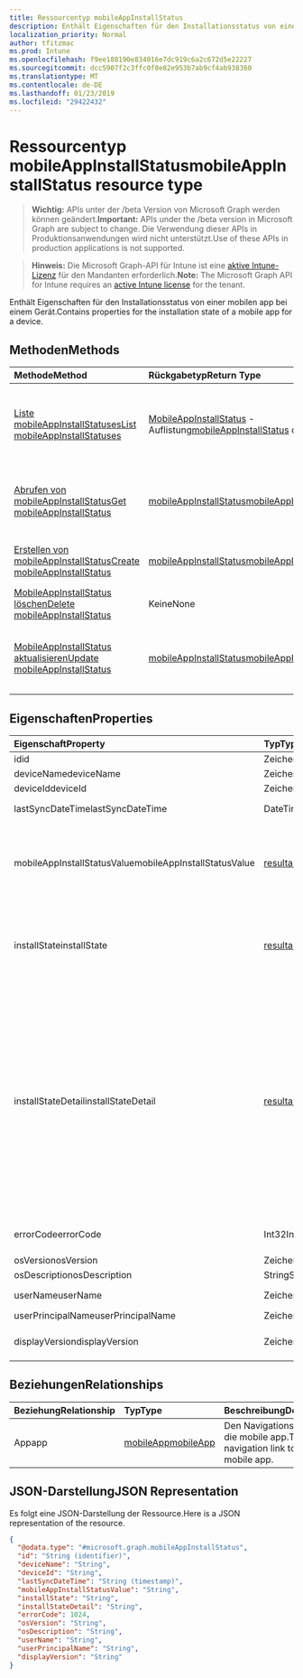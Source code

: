 ```yaml
---
title: Ressourcentyp mobileAppInstallStatus
description: Enthält Eigenschaften für den Installationsstatus von einer mobilen app bei einem Gerät.
localization_priority: Normal
author: tfitzmac
ms.prod: Intune
ms.openlocfilehash: f9ee188190e834016e7dc919c6a2c672d5e22227
ms.sourcegitcommit: dcc5907f2c3ffc0f0e82e953b7ab9cf4ab938360
ms.translationtype: MT
ms.contentlocale: de-DE
ms.lasthandoff: 01/23/2019
ms.locfileid: "29422432"
---
```

# <a name="mobileappinstallstatus-resource-type"></a><span data-ttu-id="5ec48-103">Ressourcentyp mobileAppInstallStatus</span><span class="sxs-lookup"><span data-stu-id="5ec48-103">mobileAppInstallStatus resource type</span></span>

> <span data-ttu-id="5ec48-104">**Wichtig:** APIs unter der /beta Version von Microsoft Graph werden können geändert.</span><span class="sxs-lookup"><span data-stu-id="5ec48-104">**Important:** APIs under the /beta version in Microsoft Graph are subject to change.</span></span> <span data-ttu-id="5ec48-105">Die Verwendung dieser APIs in Produktionsanwendungen wird nicht unterstützt.</span><span class="sxs-lookup"><span data-stu-id="5ec48-105">Use of these APIs in production applications is not supported.</span></span>

> <span data-ttu-id="5ec48-106">**Hinweis:** Die Microsoft Graph-API für Intune ist eine [aktive Intune-Lizenz](https://go.microsoft.com/fwlink/?linkid=839381) für den Mandanten erforderlich.</span><span class="sxs-lookup"><span data-stu-id="5ec48-106">**Note:** The Microsoft Graph API for Intune requires an [active Intune license](https://go.microsoft.com/fwlink/?linkid=839381) for the tenant.</span></span>

<span data-ttu-id="5ec48-107">Enthält Eigenschaften für den Installationsstatus von einer mobilen app bei einem Gerät.</span><span class="sxs-lookup"><span data-stu-id="5ec48-107">Contains properties for the installation state of a mobile app for a device.</span></span>

## <a name="methods"></a><span data-ttu-id="5ec48-108">Methoden</span><span class="sxs-lookup"><span data-stu-id="5ec48-108">Methods</span></span>
|<span data-ttu-id="5ec48-109">Methode</span><span class="sxs-lookup"><span data-stu-id="5ec48-109">Method</span></span>|<span data-ttu-id="5ec48-110">Rückgabetyp</span><span class="sxs-lookup"><span data-stu-id="5ec48-110">Return Type</span></span>|<span data-ttu-id="5ec48-111">Beschreibung</span><span class="sxs-lookup"><span data-stu-id="5ec48-111">Description</span></span>|
|:---|:---|:---|
|[<span data-ttu-id="5ec48-112">Liste mobileAppInstallStatuses</span><span class="sxs-lookup"><span data-stu-id="5ec48-112">List mobileAppInstallStatuses</span></span>](../api/intune-apps-mobileappinstallstatus-list.md)|<span data-ttu-id="5ec48-113">[MobileAppInstallStatus](../resources/intune-apps-mobileappinstallstatus.md) -Auflistung</span><span class="sxs-lookup"><span data-stu-id="5ec48-113">[mobileAppInstallStatus](../resources/intune-apps-mobileappinstallstatus.md) collection</span></span>|<span data-ttu-id="5ec48-114">Listeneigenschaften und Beziehungen der [MobileAppInstallStatus](../resources/intune-apps-mobileappinstallstatus.md) -Objekte.</span><span class="sxs-lookup"><span data-stu-id="5ec48-114">List properties and relationships of the [mobileAppInstallStatus](../resources/intune-apps-mobileappinstallstatus.md) objects.</span></span>|
|[<span data-ttu-id="5ec48-115">Abrufen von mobileAppInstallStatus</span><span class="sxs-lookup"><span data-stu-id="5ec48-115">Get mobileAppInstallStatus</span></span>](../api/intune-apps-mobileappinstallstatus-get.md)|[<span data-ttu-id="5ec48-116">mobileAppInstallStatus</span><span class="sxs-lookup"><span data-stu-id="5ec48-116">mobileAppInstallStatus</span></span>](../resources/intune-apps-mobileappinstallstatus.md)|<span data-ttu-id="5ec48-117">Lesen Sie Eigenschaften und Beziehungen des [MobileAppInstallStatus](../resources/intune-apps-mobileappinstallstatus.md) -Objekts.</span><span class="sxs-lookup"><span data-stu-id="5ec48-117">Read properties and relationships of the [mobileAppInstallStatus](../resources/intune-apps-mobileappinstallstatus.md) object.</span></span>|
|[<span data-ttu-id="5ec48-118">Erstellen von mobileAppInstallStatus</span><span class="sxs-lookup"><span data-stu-id="5ec48-118">Create mobileAppInstallStatus</span></span>](../api/intune-apps-mobileappinstallstatus-create.md)|[<span data-ttu-id="5ec48-119">mobileAppInstallStatus</span><span class="sxs-lookup"><span data-stu-id="5ec48-119">mobileAppInstallStatus</span></span>](../resources/intune-apps-mobileappinstallstatus.md)|<span data-ttu-id="5ec48-120">Erstellen eines neuen [MobileAppInstallStatus](../resources/intune-apps-mobileappinstallstatus.md) -Objekts.</span><span class="sxs-lookup"><span data-stu-id="5ec48-120">Create a new [mobileAppInstallStatus](../resources/intune-apps-mobileappinstallstatus.md) object.</span></span>|
|[<span data-ttu-id="5ec48-121">MobileAppInstallStatus löschen</span><span class="sxs-lookup"><span data-stu-id="5ec48-121">Delete mobileAppInstallStatus</span></span>](../api/intune-apps-mobileappinstallstatus-delete.md)|<span data-ttu-id="5ec48-122">Keine</span><span class="sxs-lookup"><span data-stu-id="5ec48-122">None</span></span>|<span data-ttu-id="5ec48-123">Löscht eine [MobileAppInstallStatus](../resources/intune-apps-mobileappinstallstatus.md).</span><span class="sxs-lookup"><span data-stu-id="5ec48-123">Deletes a [mobileAppInstallStatus](../resources/intune-apps-mobileappinstallstatus.md).</span></span>|
|[<span data-ttu-id="5ec48-124">MobileAppInstallStatus aktualisieren</span><span class="sxs-lookup"><span data-stu-id="5ec48-124">Update mobileAppInstallStatus</span></span>](../api/intune-apps-mobileappinstallstatus-update.md)|[<span data-ttu-id="5ec48-125">mobileAppInstallStatus</span><span class="sxs-lookup"><span data-stu-id="5ec48-125">mobileAppInstallStatus</span></span>](../resources/intune-apps-mobileappinstallstatus.md)|<span data-ttu-id="5ec48-126">Aktualisieren Sie die Eigenschaften eines [MobileAppInstallStatus](../resources/intune-apps-mobileappinstallstatus.md) -Objekts.</span><span class="sxs-lookup"><span data-stu-id="5ec48-126">Update the properties of a [mobileAppInstallStatus](../resources/intune-apps-mobileappinstallstatus.md) object.</span></span>|

## <a name="properties"></a><span data-ttu-id="5ec48-127">Eigenschaften</span><span class="sxs-lookup"><span data-stu-id="5ec48-127">Properties</span></span>
|<span data-ttu-id="5ec48-128">Eigenschaft</span><span class="sxs-lookup"><span data-stu-id="5ec48-128">Property</span></span>|<span data-ttu-id="5ec48-129">Typ</span><span class="sxs-lookup"><span data-stu-id="5ec48-129">Type</span></span>|<span data-ttu-id="5ec48-130">Beschreibung</span><span class="sxs-lookup"><span data-stu-id="5ec48-130">Description</span></span>|
|:---|:---|:---|
|<span data-ttu-id="5ec48-131">id</span><span class="sxs-lookup"><span data-stu-id="5ec48-131">id</span></span>|<span data-ttu-id="5ec48-132">Zeichenfolge</span><span class="sxs-lookup"><span data-stu-id="5ec48-132">String</span></span>|<span data-ttu-id="5ec48-133">Schlüssel der Entität</span><span class="sxs-lookup"><span data-stu-id="5ec48-133">Key of the entity.</span></span>|
|<span data-ttu-id="5ec48-134">deviceName</span><span class="sxs-lookup"><span data-stu-id="5ec48-134">deviceName</span></span>|<span data-ttu-id="5ec48-135">Zeichenfolge</span><span class="sxs-lookup"><span data-stu-id="5ec48-135">String</span></span>|<span data-ttu-id="5ec48-136">Gerätename</span><span class="sxs-lookup"><span data-stu-id="5ec48-136">Device name</span></span>|
|<span data-ttu-id="5ec48-137">deviceId</span><span class="sxs-lookup"><span data-stu-id="5ec48-137">deviceId</span></span>|<span data-ttu-id="5ec48-138">Zeichenfolge</span><span class="sxs-lookup"><span data-stu-id="5ec48-138">String</span></span>|<span data-ttu-id="5ec48-139">Geräte-ID</span><span class="sxs-lookup"><span data-stu-id="5ec48-139">Device ID</span></span>|
|<span data-ttu-id="5ec48-140">lastSyncDateTime</span><span class="sxs-lookup"><span data-stu-id="5ec48-140">lastSyncDateTime</span></span>|<span data-ttu-id="5ec48-141">DateTimeOffset</span><span class="sxs-lookup"><span data-stu-id="5ec48-141">DateTimeOffset</span></span>|<span data-ttu-id="5ec48-142">Letzte Synchronisierung Datum-Zeit</span><span class="sxs-lookup"><span data-stu-id="5ec48-142">Last sync date time</span></span>|
|<span data-ttu-id="5ec48-143">mobileAppInstallStatusValue</span><span class="sxs-lookup"><span data-stu-id="5ec48-143">mobileAppInstallStatusValue</span></span>|[<span data-ttu-id="5ec48-144">resultantAppState</span><span class="sxs-lookup"><span data-stu-id="5ec48-144">resultantAppState</span></span>](../resources/intune-shared-resultantappstate.md)|<span data-ttu-id="5ec48-145">Der Installationsstatus der app.</span><span class="sxs-lookup"><span data-stu-id="5ec48-145">The install state of the app.</span></span> <span data-ttu-id="5ec48-146">Mögliche Werte sind: `installed`, `failed`, `notInstalled`, `uninstallFailed`, `pendingInstall`, `unknown` und `notApplicable`.</span><span class="sxs-lookup"><span data-stu-id="5ec48-146">Possible values are: `installed`, `failed`, `notInstalled`, `uninstallFailed`, `pendingInstall`, `unknown`, `notApplicable`.</span></span>|
|<span data-ttu-id="5ec48-147">installState</span><span class="sxs-lookup"><span data-stu-id="5ec48-147">installState</span></span>|[<span data-ttu-id="5ec48-148">resultantAppState</span><span class="sxs-lookup"><span data-stu-id="5ec48-148">resultantAppState</span></span>](../resources/intune-shared-resultantappstate.md)|<span data-ttu-id="5ec48-149">Der Installationsstatus der app.</span><span class="sxs-lookup"><span data-stu-id="5ec48-149">The install state of the app.</span></span> <span data-ttu-id="5ec48-150">Mögliche Werte sind: `installed`, `failed`, `notInstalled`, `uninstallFailed`, `pendingInstall`, `unknown` und `notApplicable`.</span><span class="sxs-lookup"><span data-stu-id="5ec48-150">Possible values are: `installed`, `failed`, `notInstalled`, `uninstallFailed`, `pendingInstall`, `unknown`, `notApplicable`.</span></span>|
|<span data-ttu-id="5ec48-151">installStateDetail</span><span class="sxs-lookup"><span data-stu-id="5ec48-151">installStateDetail</span></span>|[<span data-ttu-id="5ec48-152">resultantAppStateDetail</span><span class="sxs-lookup"><span data-stu-id="5ec48-152">resultantAppStateDetail</span></span>](../resources/intune-apps-resultantappstatedetail.md)|<span data-ttu-id="5ec48-153">Die Details der Installation Zustand der app.</span><span class="sxs-lookup"><span data-stu-id="5ec48-153">The install state detail of the app.</span></span> <span data-ttu-id="5ec48-154">Mögliche Werte: `noAdditionalDetails`, `seeInstallErrorCode`, `seeUninstallErrorCode`, `pendingReboot`, `platformNotApplicable`, `minimumCpuSpeedNotMet`, `minimumLogicalProcessorCountNotMet`, `minimumPhysicalMemoryNotMet`, `minimumOsVersionNotMet`, `minimumDiskSpaceNotMet`, `processorArchitectureNotApplicable`.</span><span class="sxs-lookup"><span data-stu-id="5ec48-154">Possible values are: `noAdditionalDetails`, `seeInstallErrorCode`, `seeUninstallErrorCode`, `pendingReboot`, `platformNotApplicable`, `minimumCpuSpeedNotMet`, `minimumLogicalProcessorCountNotMet`, `minimumPhysicalMemoryNotMet`, `minimumOsVersionNotMet`, `minimumDiskSpaceNotMet`, `processorArchitectureNotApplicable`.</span></span>|
|<span data-ttu-id="5ec48-155">errorCode</span><span class="sxs-lookup"><span data-stu-id="5ec48-155">errorCode</span></span>|<span data-ttu-id="5ec48-156">Int32</span><span class="sxs-lookup"><span data-stu-id="5ec48-156">Int32</span></span>|<span data-ttu-id="5ec48-157">Der Fehler im code für die Installation oder Deinstallieren von Fehlern.</span><span class="sxs-lookup"><span data-stu-id="5ec48-157">The error code for install or uninstall failures.</span></span>|
|<span data-ttu-id="5ec48-158">osVersion</span><span class="sxs-lookup"><span data-stu-id="5ec48-158">osVersion</span></span>|<span data-ttu-id="5ec48-159">Zeichenfolge</span><span class="sxs-lookup"><span data-stu-id="5ec48-159">String</span></span>|<span data-ttu-id="5ec48-160">Version des Betriebssystems</span><span class="sxs-lookup"><span data-stu-id="5ec48-160">OS Version</span></span>|
|<span data-ttu-id="5ec48-161">osDescription</span><span class="sxs-lookup"><span data-stu-id="5ec48-161">osDescription</span></span>|<span data-ttu-id="5ec48-162">String</span><span class="sxs-lookup"><span data-stu-id="5ec48-162">String</span></span>|<span data-ttu-id="5ec48-163">OS Beschreibung</span><span class="sxs-lookup"><span data-stu-id="5ec48-163">OS Description</span></span>|
|<span data-ttu-id="5ec48-164">userName</span><span class="sxs-lookup"><span data-stu-id="5ec48-164">userName</span></span>|<span data-ttu-id="5ec48-165">Zeichenfolge</span><span class="sxs-lookup"><span data-stu-id="5ec48-165">String</span></span>|<span data-ttu-id="5ec48-166">Name des Aufnahmegeräts Benutzer</span><span class="sxs-lookup"><span data-stu-id="5ec48-166">Device User Name</span></span>|
|<span data-ttu-id="5ec48-167">userPrincipalName</span><span class="sxs-lookup"><span data-stu-id="5ec48-167">userPrincipalName</span></span>|<span data-ttu-id="5ec48-168">Zeichenfolge</span><span class="sxs-lookup"><span data-stu-id="5ec48-168">String</span></span>|<span data-ttu-id="5ec48-169">Benutzerprinzipalname</span><span class="sxs-lookup"><span data-stu-id="5ec48-169">User Principal Name</span></span>|
|<span data-ttu-id="5ec48-170">displayVersion</span><span class="sxs-lookup"><span data-stu-id="5ec48-170">displayVersion</span></span>|<span data-ttu-id="5ec48-171">Zeichenfolge</span><span class="sxs-lookup"><span data-stu-id="5ec48-171">String</span></span>|<span data-ttu-id="5ec48-172">Menschen lesbare Version der Anwendung</span><span class="sxs-lookup"><span data-stu-id="5ec48-172">Human readable version of the application</span></span>|

## <a name="relationships"></a><span data-ttu-id="5ec48-173">Beziehungen</span><span class="sxs-lookup"><span data-stu-id="5ec48-173">Relationships</span></span>
|<span data-ttu-id="5ec48-174">Beziehung</span><span class="sxs-lookup"><span data-stu-id="5ec48-174">Relationship</span></span>|<span data-ttu-id="5ec48-175">Typ</span><span class="sxs-lookup"><span data-stu-id="5ec48-175">Type</span></span>|<span data-ttu-id="5ec48-176">Beschreibung</span><span class="sxs-lookup"><span data-stu-id="5ec48-176">Description</span></span>|
|:---|:---|:---|
|<span data-ttu-id="5ec48-177">App</span><span class="sxs-lookup"><span data-stu-id="5ec48-177">app</span></span>|[<span data-ttu-id="5ec48-178">mobileApp</span><span class="sxs-lookup"><span data-stu-id="5ec48-178">mobileApp</span></span>](../resources/intune-apps-mobileapp.md)|<span data-ttu-id="5ec48-179">Den Navigationslink an die mobile app.</span><span class="sxs-lookup"><span data-stu-id="5ec48-179">The navigation link to the mobile app.</span></span>|

## <a name="json-representation"></a><span data-ttu-id="5ec48-180">JSON-Darstellung</span><span class="sxs-lookup"><span data-stu-id="5ec48-180">JSON Representation</span></span>
<span data-ttu-id="5ec48-181">Es folgt eine JSON-Darstellung der Ressource.</span><span class="sxs-lookup"><span data-stu-id="5ec48-181">Here is a JSON representation of the resource.</span></span>
<!-- {
  "blockType": "resource",
  "keyProperty": "id",
  "@odata.type": "microsoft.graph.mobileAppInstallStatus"
}
-->
``` json
{
  "@odata.type": "#microsoft.graph.mobileAppInstallStatus",
  "id": "String (identifier)",
  "deviceName": "String",
  "deviceId": "String",
  "lastSyncDateTime": "String (timestamp)",
  "mobileAppInstallStatusValue": "String",
  "installState": "String",
  "installStateDetail": "String",
  "errorCode": 1024,
  "osVersion": "String",
  "osDescription": "String",
  "userName": "String",
  "userPrincipalName": "String",
  "displayVersion": "String"
}
```





